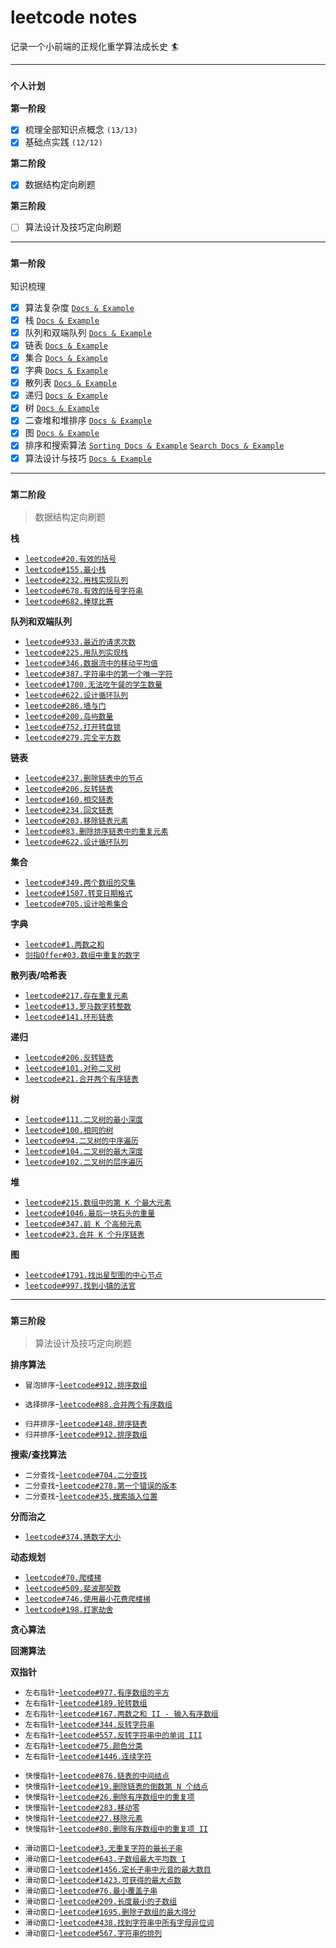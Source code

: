 # leetcode notes

记录一个小前端的正规化重学算法成长史 🏄

---

### `个人计划`

**第一阶段**

- [x] 梳理全部知识点概念 `(13/13)`
- [x] 基础点实践 `(12/12)`

**第二阶段**

- [x] 数据结构定向刷题

**第三阶段**

- [ ] 算法设计及技巧定向刷题

---

### `第一阶段`

知识梳理

- [x] 算法复杂度 [`Docs & Example`](./first-stage/complexity/README.md)
- [x] 栈 [`Docs & Example`](./first-stage/stack/README.md)
- [x] 队列和双端队列 [`Docs & Example`](./first-stage/queue/README.md)
- [x] 链表 [`Docs & Example`](./first-stage/linked-list/README.md)
- [x] 集合 [`Docs & Example`](./first-stage/set/README.md)
- [x] 字典 [`Docs & Example`](./first-stage/dictionary/README.md)
- [x] 散列表 [`Docs & Example`](./first-stage/hash-table/README.md)
- [x] 递归 [`Docs & Example`](./first-stage/recursive/README.md)
- [x] 树 [`Docs & Example`](./first-stage/tree/README.md)
- [x] 二查堆和堆排序 [`Docs & Example`](./first-stage/heap/README.md)
- [x] 图 [`Docs & Example`](./first-stage/graph/README.md)
- [x] 排序和搜索算法 [`Sorting Docs & Example`](./first-stage/sorting-search-algorithm/sorting/README.md) [`Search Docs & Example`](./first-stage/sorting-search-algorithm/search/README.md)
- [x] 算法设计与技巧 [`Docs & Example`](./first-stage/algorithm-design/README.md)

---

### `第二阶段`

> 数据结构定向刷题

**栈**

- [`leetcode#20.有效的括号`](./second-stage/stack/leetcode20.md)
- [`leetcode#155.最小栈`](./second-stage/stack/leetcode155.md)
- [`leetcode#232.用栈实现队列`](./second-stage/stack/leetcode232.md)
- [`leetcode#678.有效的括号字符串`](./second-stage/stack/leetcode678.md)
- [`leetcode#682.棒球比赛`](./second-stage/stack/leetcode682.md)

**队列和双端队列**

- [`leetcode#933.最近的请求次数`](./second-stage/queue/leetcode933.md)
- [`leetcode#225.用队列实现栈`](./second-stage/queue/leetcode225.md)
- [`leetcode#346.数据流中的移动平均值`](./second-stage/queue/leetcode346.md)
- [`leetcode#387.字符串中的第一个唯一字符`](./second-stage/queue/leetcode387.md)
- [`leetcode#1700.无法吃午餐的学生数量`](./second-stage/queue/leetcode1700.md)
- [`leetcode#622.设计循环队列`](./second-stage/queue/leetcode622.md)
- [`leetcode#286.墙与门`](./second-stage/queue/leetcode286.md)
- [`leetcode#200.岛屿数量`](./second-stage/queue/leetcode200.md)
- [`leetcode#752.打开转盘锁`](./second-stage/queue/leetcode752.md)
- [`leetcode#279.完全平方数`](./second-stage/queue/leetcode279.md)

**链表**

- [`leetcode#237.删除链表中的节点`](./second-stage/linked-list/leetcode237.md)
- [`leetcode#206.反转链表`](./second-stage/linked-list/leetcode206.md)
- [`leetcode#160.相交链表`](./second-stage/linked-list/leetcode160.md)
- [`leetcode#234.回文链表`](./second-stage/linked-list/leetcode234.md)
- [`leetcode#203.移除链表元素`](./second-stage/linked-list/leetcode203.md)
- [`leetcode#83.删除排序链表中的重复元素`](./second-stage/linked-list/leetcode83.md)
- [`leetcode#622.设计循环队列`](./second-stage/linked-list/leetcode622.md)

**集合**

- [`leetcode#349.两个数组的交集`](./second-stage/set/leetcode349.md)
- [`leetcode#1507.转变日期格式`](./second-stage/set/leetcode1507.md)
- [`leetcode#705.设计哈希集合`](./second-stage/set/leetcode705.md)

**字典**

- [`leetcode#1.两数之和`](./second-stage/dictionary/leetcode1.md)
- [`剑指Offer#03.数组中重复的数字`](./second-stage/dictionary/剑指Offer03.md)

**散列表/哈希表**

- [`leetcode#217.存在重复元素`](./second-stage/hash-table/leetcode217.md)
- [`leetcode#13.罗马数字转整数`](./second-stage/hash-table/leetcode13.md)
- [`leetcode#141.环形链表`](./second-stage/hash-table/leetcode141.md)

**递归**

- [`leetcode#206.反转链表`](./second-stage/recursive/leetcode206.md)
- [`leetcode#101.对称二叉树`](./second-stage/recursive/leetcode101.md)
- [`leetcode#21.合并两个有序链表`](./second-stage/recursive/leetcode21.md)

**树**

- [`leetcode#111.二叉树的最小深度`](./second-stage/tree/leetcode111.md)
- [`leetcode#100.相同的树`](./second-stage/tree/leetcode100.md)
- [`leetcode#94.二叉树的中序遍历`](./second-stage/tree/leetcode94.md)
- [`leetcode#104.二叉树的最大深度`](./second-stage/tree/leetcode104.md)
- [`leetcode#102.二叉树的层序遍历`](./second-stage/tree/leetcode102.md)

**堆**

- [`leetcode#215.数组中的第 K 个最大元素`](./second-stage/heap/leetcode215.md)
- [`leetcode#1046.最后一块石头的重量`](./second-stage/heap/leetcode1046.md)
- [`leetcode#347.前 K 个高频元素`](./second-stage/heap/leetcode347.md)
- [`leetcode#23.合并 K 个升序链表`](./second-stage/heap/leetcode23.md)

**图**

- [`leetcode#1791.找出星型图的中心节点`](./second-stage/graph/leetcode1791.md)
- [`leetcode#997.找到小镇的法官`](./second-stage/graph/leetcode997.md)

---

### `第三阶段`

> 算法设计及技巧定向刷题

**排序算法**

<!-- **冒泡排序** -->

- `冒泡排序`-[`leetcode#912.排序数组`](./third-stage/sorting/bubble-sort/leetcode912.md)

<!-- **选择排序** -->

- `选择排序`-[`leetcode#88.合并两个有序数组`](./third-stage/sorting/selection-sort/leetcode88.md)

<!-- **归并排序** -->

- `归并排序`-[`leetcode#148.排序链表`](./third-stage/sorting/merge-sort/leetcode148.md)
- `归并排序`-[`leetcode#912.排序数组`](./third-stage/sorting/merge-sort/leetcode912.md)

<!-- **快速排序** -->
<!-- **计数排序** -->
<!-- **桶排序** -->
<!-- **基数排序** -->
<!-- **桶排序** -->

**搜索/查找算法**

<!-- **顺序搜索** -->
<!-- **二分查找** -->

- `二分查找`-[`leetcode#704.二分查找`](./third-stage/dichotomize/leetcode704.md)
- `二分查找`-[`leetcode#278.第一个错误的版本`](./third-stage/dichotomize/leetcode278.md)
- `二分查找`-[`leetcode#35.搜索插入位置`](./third-stage/dichotomize/leetcode35.md)

<!-- **内插搜索** -->

**分而治之**

- [`leetcode#374.猜数字大小`](./third-stage/devide-and-conquer/leetcode374.md)

**动态规划**

- [`leetcode#70.爬楼梯`](./third-stage/dynamic-programming/leetcode70.md)
- [`leetcode#509.斐波那契数`](./third-stage/dynamic-programming/leetcode509.md)
- [`leetcode#746.使用最小花费爬楼梯`](./third-stage/dynamic-programming/leetcode746.md)
- [`leetcode#198.打家劫舍`](./third-stage/dynamic-programming/leetcode198.md)

**贪心算法**

**回溯算法**

**双指针**

<!-- **左右指针** -->

- `左右指针`-[`leetcode#977.有序数组的平方`](./third-stage/double-pointer/leetcode977.md)
- `左右指针`-[`leetcode#189.轮转数组`](./third-stage/double-pointer/leetcode189.md)
- `左右指针`-[`leetcode#167.两数之和 II - 输入有序数组`](./third-stage/double-pointer/leetcode167.md)
- `左右指针`-[`leetcode#344.反转字符串`](./third-stage/double-pointer/leetcode344.md)
- `左右指针`-[`leetcode#557.反转字符串中的单词 III`](./third-stage/double-pointer/leetcode557.md)
- `左右指针`-[`leetcode#75.颜色分类`](./third-stage/double-pointer/leetcode75.md)
- `左右指针`-[`leetcode#1446.连续字符`](./third-stage/double-pointer/leetcode1446.md)

<!-- **快慢指针** -->

- `快慢指针`-[`leetcode#876.链表的中间结点`](./third-stage/double-pointer/leetcode876.md)
- `快慢指针`-[`leetcode#19.删除链表的倒数第 N 个结点`](./third-stage/double-pointer/leetcode19.md)
- `快慢指针`-[`leetcode#26.删除有序数组中的重复项`](./third-stage/double-pointer/leetcode26.md)
- `快慢指针`-[`leetcode#283.移动零`](./third-stage/double-pointer/leetcode283.md)
- `快慢指针`-[`leetcode#27.移除元素`](./third-stage/double-pointer/leetcode27.md)
- `快慢指针`-[`leetcode#80.删除有序数组中的重复项 II`](./third-stage/double-pointer/leetcode80.md)

<!-- **滑动窗口** -->

- `滑动窗口`-[`leetcode#3.无重复字符的最长子串`](./third-stage/double-pointer/leetcode3.md)
- `滑动窗口`-[`leetcode#643.子数组最大平均数 I`](./third-stage/double-pointer/leetcode643.md)
- `滑动窗口`-[`leetcode#1456.定长子串中元音的最大数目`](./third-stage/double-pointer/leetcode1456.md)
- `滑动窗口`-[`leetcode#1423.可获得的最大点数`](./third-stage/double-pointer/leetcode1423.md)
- `滑动窗口`-[`leetcode#76.最小覆盖子串`](./third-stage/double-pointer/leetcode76.md)
- `滑动窗口`-[`leetcode#209.长度最小的子数组`](./third-stage/double-pointer/leetcode209.md)
- `滑动窗口`-[`leetcode#1695.删除子数组的最大得分`](./third-stage/double-pointer/leetcode1695.md)
- `滑动窗口`-[`leetcode#438.找到字符串中所有字母异位词`](./third-stage/double-pointer/leetcode438.md)
- `滑动窗口`-[`leetcode#567.字符串的排列`](./third-stage/double-pointer/leetcode567.md)
